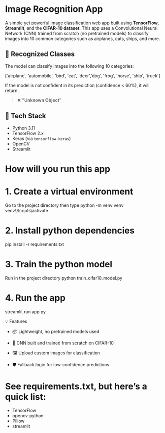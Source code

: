 # Image Recognition App
A simple yet powerful image classification web app built using **TensorFlow**, **Streamlit**, and the **CIFAR-10 dataset**. This app uses a Convolutional Neural Network (CNN) trained from scratch (no pretrained models) to classify images into 10 common categories such as airplanes, cats, ships, and more.

## 🧠 Recognized Classes

The model can classify images into the following 10 categories:

['airplane', 'automobile', 'bird', 'cat', 'deer','dog', 'frog', 'horse', 'ship', 'truck']

If the model is not confident in its prediction (confidence < 60%), it will return:

> ❌ **"Unknown Object"**
## 🧰 Tech Stack

- Python 3.11
- TensorFlow 2.x
- Keras (via `tensorflow.keras`)
- OpenCV
- Streamlit



# How will you run this app

# 1. Create a virtual environment
Go to the project directory then type 
python -m venv venv
venv\Scripts\activate     
# 2. Install python dependencies
pip install -r requirements.txt

# 3. Train the python model 
Run in the project directory python train_cifar10_model.py

# 4. Run the app
streamlit run app.py

💡 Features

- 📦 Lightweight, no pretrained models used

- 🤖 CNN built and trained from scratch on CIFAR-10

- 🖼️ Upload custom images for classification

- 🛡️ Fallback logic for low-confidence predictions

# See requirements.txt, but here’s a quick list:

- TensorFlow
- opencv-python
- Pillow
- streamlit







